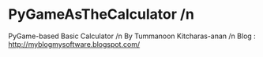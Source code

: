 # PyGameAsTheCalculator /n
PyGame-based Basic Calculator /n
By Tummanoon Kitcharas-anan /n
Blog : http://myblogmysoftware.blogspot.com/
